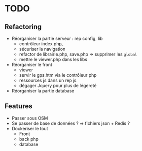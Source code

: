 # TODO

## Refactoring

  - Réorganiser la partie serveur : rep config, lib
    - contrôleur index.php, 
    - sécuriser la navigation
    - refactor de librairie.php, save.php => supprimer les `global`
    - mettre le viewer.php dans les libs
  - Réorganiser le front
    - viewer
    - servir le gps.htm via le contrôleur php
    - ressources js dans un rep js
    - dégager Jquery pour plus de légèreté
  - Réorganiser la partie database

## Features

 - Passer sous OSM
 - Se passer de base de données ? => fichiers json + Redis ?  
 - Dockeriser le tout
   - Front
   - back php
   - database